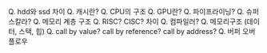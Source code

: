 Q. hdd와 ssd 차이
Q. 캐시란?
Q. CPU의 구조
Q. GPU란?
Q. 파이프라이닝?
Q. 슈퍼스칼라?
Q. 메모리 계층 구조
Q. RISC? CISC? 차이
Q. 컴파일러?
Q. 메모리구조 (데이터, 스택, 힙)
Q. call by value? call by reference? call by address?
Q. 버퍼 오버 플로우